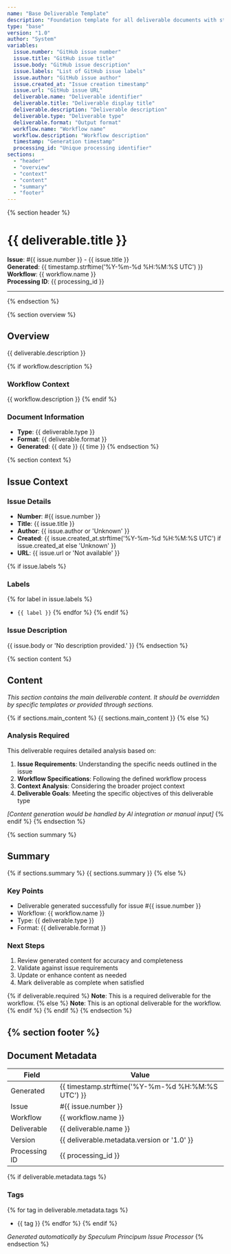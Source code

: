 ```yaml
---
name: "Base Deliverable Template"
description: "Foundation template for all deliverable documents with standard structure"
type: "base"
version: "1.0"
author: "System"
variables:
  issue.number: "GitHub issue number"
  issue.title: "GitHub issue title"
  issue.body: "GitHub issue description"
  issue.labels: "List of GitHub issue labels"
  issue.author: "GitHub issue author"
  issue.created_at: "Issue creation timestamp"
  issue.url: "GitHub issue URL"
  deliverable.name: "Deliverable identifier"
  deliverable.title: "Deliverable display title"
  deliverable.description: "Deliverable description"
  deliverable.type: "Deliverable type"
  deliverable.format: "Output format"
  workflow.name: "Workflow name"
  workflow.description: "Workflow description"
  timestamp: "Generation timestamp"
  processing_id: "Unique processing identifier"
sections:
  - "header"
  - "overview"
  - "context"
  - "content"
  - "summary"
  - "footer"
---
```


{% section header %}
# {{ deliverable.title }}

**Issue**: #{{ issue.number }} - {{ issue.title }}  
**Generated**: {{ timestamp.strftime('%Y-%m-%d %H:%M:%S UTC') }}  
**Workflow**: {{ workflow.name }}  
**Processing ID**: {{ processing_id }}

---
{% endsection %}

{% section overview %}
## Overview

{{ deliverable.description }}

{% if workflow.description %}
### Workflow Context

{{ workflow.description }}
{% endif %}

### Document Information

- **Type**: {{ deliverable.type }}
- **Format**: {{ deliverable.format }}
- **Generated**: {{ date }} {{ time }}
{% endsection %}

{% section context %}
## Issue Context

### Issue Details

- **Number**: #{{ issue.number }}
- **Title**: {{ issue.title }}
- **Author**: {{ issue.author or 'Unknown' }}
- **Created**: {{ issue.created_at.strftime('%Y-%m-%d %H:%M:%S UTC') if issue.created_at else 'Unknown' }}
- **URL**: {{ issue.url or 'Not available' }}

{% if issue.labels %}
### Labels

{% for label in issue.labels %}
- `{{ label }}`
{% endfor %}
{% endif %}

### Issue Description

{{ issue.body or 'No description provided.' }}
{% endsection %}

{% section content %}
## Content

*This section contains the main deliverable content. It should be overridden by specific templates or provided through sections.*

{% if sections.main_content %}
{{ sections.main_content }}
{% else %}
### Analysis Required

This deliverable requires detailed analysis based on:

1. **Issue Requirements**: Understanding the specific needs outlined in the issue
2. **Workflow Specifications**: Following the defined workflow process
3. **Context Analysis**: Considering the broader project context
4. **Deliverable Goals**: Meeting the specific objectives of this deliverable type

*[Content generation would be handled by AI integration or manual input]*
{% endif %}
{% endsection %}

{% section summary %}
## Summary

{% if sections.summary %}
{{ sections.summary }}
{% else %}
### Key Points

- Deliverable generated successfully for issue #{{ issue.number }}
- Workflow: {{ workflow.name }}
- Type: {{ deliverable.type }}
- Format: {{ deliverable.format }}

### Next Steps

1. Review generated content for accuracy and completeness
2. Validate against issue requirements
3. Update or enhance content as needed
4. Mark deliverable as complete when satisfied

{% if deliverable.required %}
**Note**: This is a required deliverable for the workflow.
{% else %}
**Note**: This is an optional deliverable for the workflow.
{% endif %}
{% endif %}
{% endsection %}

{% section footer %}
---

## Document Metadata

| Field | Value |
|-------|-------|
| Generated | {{ timestamp.strftime('%Y-%m-%d %H:%M:%S UTC') }} |
| Issue | #{{ issue.number }} |
| Workflow | {{ workflow.name }} |
| Deliverable | {{ deliverable.name }} |
| Version | {{ deliverable.metadata.version or '1.0' }} |
| Processing ID | {{ processing_id }} |

{% if deliverable.metadata.tags %}
### Tags

{% for tag in deliverable.metadata.tags %}
- {{ tag }}
{% endfor %}
{% endif %}

*Generated automatically by Speculum Principum Issue Processor*
{% endsection %}